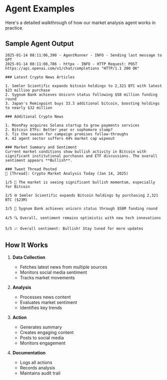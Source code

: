 # Agent Examples

Here's a detailed walkthrough of how our market analysis agent works in practice.

## Sample Agent Output

```text
2025-01-14 08:11:06,390 - AgentRunner - INFO - Sending last message to GPT
2025-01-14 08:11:08,786 - httpx - INFO - HTTP Request: POST https://api.openai.com/v1/chat/completions "HTTP/1.1 200 OK"

### Latest Crypto News Articles

1. Semler Scientific expands bitcoin holdings to 2,321 BTC with latest $23 million purchase
2. Sygnum Bank achieves Unicorn status following $58 million funding round
3. Japan's Remixpoint buys 33.3 additional bitcoin, boosting holdings to nearly $32 million

### Additional Crypto News

1. MoonPay acquires Solana startup to grow payments services
2. Bitcoin ETFs: Better year or sophomore slump?
3. Tis the season for campaign promises follow-throughs
4. AI agent sector suffers 44% market cap wipeout

### Market Summary and Sentiment
Current market conditions show bullish activity in Bitcoin with significant institutional purchases and ETF discussions. The overall sentiment appears **Bullish**.

### Tweet Thread Posted
🧵 [Thread]: Crypto Market Analysis Today (Jan 14, 2025)

1/5 🚀 The market is seeing significant bullish momentum, especially for Bitcoin

2/5 🌐 Semler Scientific expands Bitcoin holdings by purchasing 2,321 BTC ($23M)

3/5 💼 Sygnum Bank achieves unicorn status through $58M funding round

4/5 🔍 Overall, sentiment remains optimistic with new tech innovations

5/5 📈 Overall sentiment: Bullish! Stay tuned for more updates
```

## How It Works

1. **Data Collection**

    - Fetches latest news from multiple sources
    - Monitors social media sentiment
    - Tracks market movements

2. **Analysis**

    - Processes news content
    - Evaluates market sentiment
    - Identifies key trends

3. **Action**

    - Generates summary
    - Creates engaging content
    - Posts to social media
    - Monitors engagement

4. **Documentation**
    - Logs all actions
    - Records analysis
    - Maintains audit trail
